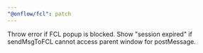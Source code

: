 ```yaml
---
"@onflow/fcl": patch
---
```


Throw error if FCL popup is blocked. Show "session expired" if sendMsgToFCL cannot access parent window for postMessage.
